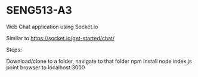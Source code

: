 # SENG513-A3

Web Chat application using Socket.io

Similar to https://socket.io/get-started/chat/

Steps:

Download/clone to a folder, navigate to that folder
npm install
node index.js
point browser to localhost:3000